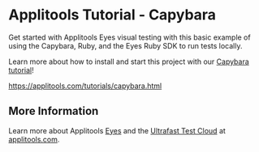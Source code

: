 # Applitools Tutorial - Capybara

Get started with Applitools Eyes visual testing with this basic example of using the Capybara, Ruby, and the Eyes Ruby SDK to run tests locally.

Learn more about how to install and start this project with our [Capybara tutorial](https://applitools.com/tutorials/capybara.html)!

<https://applitools.com/tutorials/capybara.html>

## More Information

Learn more about Applitools [Eyes](https://info.applitools.com/ucY77) and the [Ultrafast Test Cloud](https://info.applitools.com/ucY78) at [applitools.com](https://info.applitools.com/ucY76).

